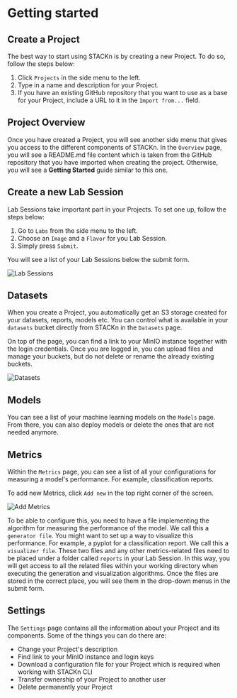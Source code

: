 # Getting started

## Create a Project
The best way to start using STACKn is by creating a new Project. To do so, 
follow the steps below:

1. Click `Projects` in the side menu to the left.
2. Type in a name and description for your Project.
3. If you have an existing GitHub repository that you want to use as a base
for your Project, include a URL to it in the `Import from...` field.

## Project Overview
Once you have created a Project, you will see another side menu that gives you
access to the different components of STACKn. In the `Overview` page, you will see
a README.md file content which is taken from the GitHub repository that you have 
imported when creating the project. Otherwise, you will see a __Getting Started__ 
guide similar to this one.

## Create a new Lab Session
Lab Sessions take important part in your Projects. To set one up, follow the steps below:

1. Go to `Labs` from the side menu to the left.
2. Choose an `Image` and a `Flavor` for you Lab Session.
3. Simply press `Submit`. 

You will see a list of your Lab Sessions below the submit form.

![Lab Sessions](https://github.com/scaleoutsystems/stackn/tree/master/docs/images/labs.png)

## Datasets
When you create a Project, you automatically get an S3 storage created for your datasets, 
reports, models etc. You can control what is available in your `datasets` bucket 
directly from STACKn in the `Datasets` page.

On top of the page, you can find a link to your MinIO instance together with the login
credentials. Once you are logged in, you can upload files and manage your buckets, but 
do not delete or rename the already existing buckets.

![Datasets](https://github.com/scaleoutsystems/stackn/tree/master/docs/images/datasets.png)

## Models
You can see a list of your machine learning models on the `Models` page. From there, 
you can also deploy models or delete the ones that are not needed anymore.

## Metrics
Within the `Metrics` page, you can see a list of all your configurations for measuring
a model's performance. For example, classification reports.

To add new Metrics, click `Add new` in the top right corner of the screen.

![Add Metrics](https://github.com/scaleoutsystems/stackn/tree/master/docs/images/metrics.png)

To be able to configure this, you need to have a file implementing the algorithm for 
measuring the performance of the model. We call this a `generator file`. You might want 
to set up a way to visualize this performance. For example, a pyplot for a classification
report. We call this a `visualizer file`. These two files and any other metrics-related files
need to be placed under a folder called `reports` in your Lab Session. In this way, you will
get access to all the related files within your working directory when executing the generation
and visualization algorithms. Once the files are stored in the correct place, you will see 
them in the drop-down menus in the submit form.

## Settings
The `Settings` page contains all the information about your Project and its components. Some
of the things you can do there are:

- Change your Project's description
- Find link to your MinIO instance and login keys
- Download a configuration file for your Project which is required when working with 
STACKn CLI
- Transfer ownership of your Project to another user
- Delete permanently your Project

